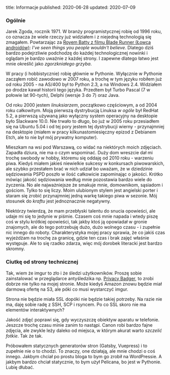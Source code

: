title: Informacje
published: 2020-06-28
updated: 2020-07-09

### Ogólnie

Jarek Zgoda, rocznik 1971. W branży programistycznej robię od 1996 roku, co oznacza że wiele rzeczy już widziałem i z niejedną technologią się zmagałem. Powtarzając za [Royem Batty z filmu Blade Runner (Łowca androidów)](https://en.wikipedia.org/wiki/Tears_in_rain_monologue): *I've seen things you people wouldn't believe*. Dlatego dziś bardzo podejrzliwie podchodzę do każdej technologicznej nowinki i oglądam je bardzo uważnie z każdej strony. I zapewne dlatego łatwo jest mnie określić jako *zgorzkniałego grzyba*.

W pracy (i hobbistycznie) robię głównie w Pythonie. Wyłącznie w Pythonie zacząłem robić zawodowo w 2007 roku, a trochę w tym języku robiłem już od roku 2005 - na AS/400 był to Python 2.3, a na Windows 2.4. Widziałem po drodze kawał historii tego języka. Przedtem był Turbo Pascal (7 w połowie lat 90-tych), Delphi (wersje 3 do 7) oraz Java.

Od roku 2000 jestem *linuksiarzem*, początkowo częściowym, a od 2004 roku całkowitym. Moją pierwszą dystrybucją Linuksa *w ogóle* był RedHat 5.2, a pierwszą używaną jako wyłączny system operacyjny na desktopie było Slackware 10.0. Nie trwało to długo, bo już w 2005 roku przesiadłem się na Ubuntu 5.04 i od tej pory jestem tej dystrybucji wierny - przynajmniej na desktopie (miałem w pracy kilkunastomiesięczny epizod z Debianem Etch, ale to nie był mój prywatny komputer).

Mieszkam na wsi pod Warszawą, co widać na niektórych moich zdjęciach. Zapadła dziura, nie ma o czym wspominać. Duży dom wreszcie dał mi trochę swobody w hobby, któremu się oddaję od 2010 roku - warzeniu piwa. Kiedyś miałem jakieś niewielkie sukcesy w konkursach piwowarskich, ale szybko przestałem brać w nich udział bo uważam, że w dziedzinie sędziowania PSPD poszło w ilość całkowicie zapominając o jakości. Krótko mówiąc jakość sędziowania według mnie pozostawia bardzo wiele do życzenia. No ale najważniejsze że smakuje mnie, domownikom, sąsiadom i gościom. Tylko to się liczy. Moim ulubionym stylem jest angielski porter i staram się zrobić przynajmniej jedną warkę takiego piwa w sezonie. Mój stosunek do *kraftu* jest jednoznacznie negatywny.

Niektórzy twierdzą, że mam przebłyski talentu do snucia opowieści, ale udaje mi się to jedynie w piśmie. Czasem coś mnie napada i wtedy piszę coś w stylu krótkiej opowieści, tak jakby ktoś ją opowiadał w gronie znajomych, ale do tego potrzebuję dużo, dużo wolnego czasu - i zupełnie nic innego do roboty. Charakterystyka mojej pracy sprawia, że co jakiś czas wyjeżdżam na trochę za granicę, gdzie ten czas i brak zajęć właśnie występuje. Ale to się rzadko zdarza, więc mój dorobek literacki jest bardzo skromny.

### Ciutkę od strony technicznej

Tak, wiem że imgur to zło i że śledzi użytkowników. Proszę sobie zainstalować w przeglądarce antyśledzika np. [Privacy Badger](https://privacybadger.org/), to zrobi dobrze nie tylko na mojej stronie. Może kiedyś Amazon znowu będzie miał darmową ofertę na S3, ale póki co musi wystarczyć imgur.

Strona nie będzie miała SSL dopóki nie będzie takiej potrzeby. Na razie nie ma, daję sobie radę z SSH, SCP i rsyncem. Po co SSL skoro nie ma elementów interaktywnych?

Jakość zdjęć poprawi się, gdy wyczyszczę obiektyw aparatu w telefonie. Jeszcze trochę czasu minie zanim to nastąpi. Canon robi bardzo fajne zdjęcia, ale zwykle leży daleko od miejsca, w którym akurat warto *szczelić fotkie*. Tak że tak.

Próbowałem statycznych generatorów stron (Gatsby, Vuepress) i to zupełnie nie o to chodzi. To znaczy, one działają, ale mnie chodzi o coś innego. Jakbym chciał po prostu bloga to bym go zrobił na WordPressie. A jakbym bardzo chciał statycznie, to bym użył Pelicana, bo jest w Pythonie. Lubię dłubać.
